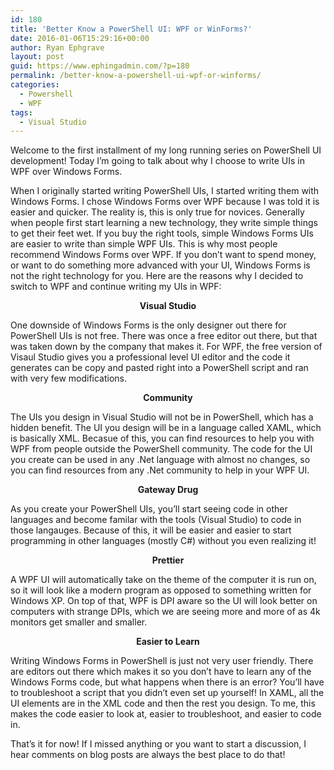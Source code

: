 ```yaml
---
id: 180
title: 'Better Know a PowerShell UI: WPF or WinForms?'
date: 2016-01-06T15:29:16+00:00
author: Ryan Ephgrave
layout: post
guid: https://www.ephingadmin.com/?p=180
permalink: /better-know-a-powershell-ui-wpf-or-winforms/
categories:
  - Powershell
  - WPF
tags:
  - Visual Studio
---
```

<p>Welcome to the first installment of my long running series on PowerShell UI development! Today I’m going to talk about why I choose to write UIs in WPF over Windows Forms. </p> <p>When I originally started writing PowerShell UIs, I started writing them with Windows Forms. I chose Windows Forms over WPF because I was told it is easier and quicker. The reality is, this is only true for novices. Generally when people first start learning a new technology, they write simple things to get their feet wet. If you buy the right tools, simple Windows Forms UIs are easier to write than simple WPF UIs. This is why most people recommend Windows Forms over WPF. If you don’t want to spend money, or want to do something more advanced with your UI, Windows Forms is not the right technology for you. Here are the reasons why I decided to switch to WPF and continue writing my UIs in WPF:<br></p> <p align="center"><strong>Visual Studio</strong></p> <p align="left">One downside of Windows Forms is the only designer out there for PowerShell UIs is not free. There was once a free editor out there, but that was taken down by the company that makes it. For WPF, the free version of Visaul Studio gives you a professional level UI editor and the code it generates can be copy and pasted right into a PowerShell script and ran with very few modifications. </p> <p align="center"><strong>Community</strong></p> <p align="left">The UIs you design in Visual Studio will not be in PowerShell, which has a hidden benefit. The UI you design will be in a language called XAML, which is basically XML. Becasue of this, you can find resources to help you with WPF from people outside the PowerShell community. The code for the UI you create can be used in any .Net language with almost no changes, so you can find resources from any .Net community to help in your WPF UI. </p> <p align="center"><strong>Gateway Drug</strong></p> <p align="left">As you create your PowerShell UIs, you’ll start seeing code in other languages and become familar with the tools (Visual Studio) to code in those langauges. Because of this, it will be easier and easier to start programming in other languages (mostly C#) without you even realizing it!</p> <p align="center"><strong>Prettier</strong></p> <p align="left">A WPF UI will automatically take on the theme of the computer it is run on, so it will look like a modern program as opposed to something written for Windows XP. On top of that, WPF is DPI aware so the UI will look better on computers with strange DPIs, which we are seeing more and more of as 4k monitors get smaller and smaller.</p> <p align="center"><strong>Easier to Learn</strong></p> <p align="left">Writing Windows Forms in PowerShell is just not very user friendly. There are editors out there which makes it so you don’t have to learn any of the Windows Forms code, but what happens when there is an error? You’ll have to troubleshoot a script that you didn’t even set up yourself! In XAML, all the UI elements are in the XML code and then the rest you design. To me, this makes the code easier to look at, easier to troubleshoot, and easier to code in. </p> <p align="left">That’s it for now! If I missed anything or you want to start a discussion, I hear comments on blog posts are always the best place to do that! </p>